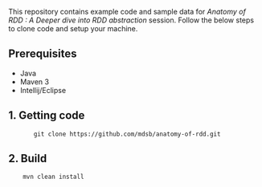 This repository contains example code and sample data for *Anatomy of RDD : A Deeper dive into RDD abstraction* session.
Follow the below steps to clone code and setup your machine.


## Prerequisites

* Java
* Maven 3
* Intellij/Eclipse

## 1. Getting code

           git clone https://github.com/mdsb/anatomy-of-rdd.git


## 2. Build

        mvn clean install





